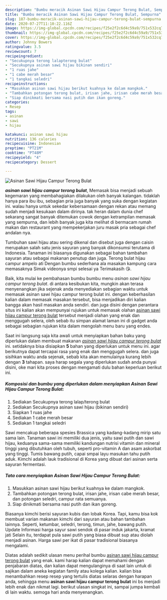 ```yaml
---
description: "Bumbu meracik Asinan Sawi Hijau Campur Terong Bulat, Sempurna"
title: "Bumbu meracik Asinan Sawi Hijau Campur Terong Bulat, Sempurna"
slug: 187-bumbu-meracik-asinan-sawi-hijau-campur-terong-bulat-sempurna
date: 2020-07-27T11:10:22.116Z
image: https://img-global.cpcdn.com/recipes/f25e2f2c6d4c59a9/751x532cq70/asinan-sawi-hijau-campur-terong-bulat-foto-resep-utama.jpg
thumbnail: https://img-global.cpcdn.com/recipes/f25e2f2c6d4c59a9/751x532cq70/asinan-sawi-hijau-campur-terong-bulat-foto-resep-utama.jpg
cover: https://img-global.cpcdn.com/recipes/f25e2f2c6d4c59a9/751x532cq70/asinan-sawi-hijau-campur-terong-bulat-foto-resep-utama.jpg
author: Johnny Bowers
ratingvalue: 3.5
reviewcount: 7
recipeingredient:
- "Secukupnya terong lalapterong bulat"
- "Secukupnya asinan sawi hijau bikinan sendiri"
- "1 ruas jahe"
- "1 cabe merah besar"
- "1 tangkai seledri"
recipeinstructions:
- "Masukkan asinan sawi hijau berikut kuahnya ke dalam mangkok."
- "Tambahkan potongan terong bulat, irisan jahe, irisan cabe merah besar, dan potongan seledri, campur rata semuanya."
- "Siap dinikmati bersama nasi putih dan ikan goreng."
categories:
- Resep
tags:
- asinan
- sawi
- hijau

katakunci: asinan sawi hijau 
nutrition: 136 calories
recipecuisine: Indonesian
preptime: "PT21M"
cooktime: "PT48M"
recipeyield: "4"
recipecategory: Dessert

---
```



![Asinan Sawi Hijau Campur Terong Bulat](https://img-global.cpcdn.com/recipes/f25e2f2c6d4c59a9/751x532cq70/asinan-sawi-hijau-campur-terong-bulat-foto-resep-utama.jpg)

<b><i>asinan sawi hijau campur terong bulat</i></b>, Memasak bisa menjadi sebuah kegemaran yang membahagiakan dilakukan oleh banyak kalangan. tidaklah hanya para ibu ibu, sebagian pria juga banyak yang suka dengan kegiatan ini. walau hanya untuk sekedar kebersamaan dengan rekan atau memang sudah menjadi kesukaan dalam dirinya. tak heran dalam dunia chef sekarang sangat banyak ditemukan cowok dengan ketrampilan memasak yang sempurna, dan lebih banyak juga kita melihat di bermacam rumah makan dan restaurant yang mempekerjakan juru masak pria sebagai chef andalan nya.

Tumbuhan sawi hijau atau sering dikenal dan disebut juga dengan caisin merupakan salah satu jenis sayuran yang banyak dikonsumsi terutama di Indonesia. Tanaman ini biasanya digunakan sebagai bahan tambahan sayuran atau sebagai makanan penutup dan juga. Terong bulat hijau campur ampelo ati Dengan bumbu sederhana ala masakan kampung cara memasaknya Simak videonya smpi selesai ya Terimakasih 😘.

Baik, kita mulai ke pembahasan bumbu bumbu menu <i>asinan sawi hijau campur terong bulat</i>. di antara kesibukan kita, mungkin akan terasa menyenangkan jika sejenak anda menyediakan sebagian waktu untuk memasak asinan sawi hijau campur terong bulat ini. dengan keberhasilan kalian dalam memasak masakan tersebut, bisa menjadikan diri kalian bangga akan hasil masakan anda sendiri. dan juga disini dengan perantara situs ini kalian akan mempunyai rujukan untuk memasak olahan <u>asinan sawi hijau campur terong bulat</u> tersebut menjadi olahan yang enak dan menggugah selera, oleh sebab itu simpan alamat laman ini di gadget anda sebagai sebagian rujukan kita dalam mengolah menu baru yang endes.


Saat ini langsung saja kita awali untuk menyiapkan bahan baku yang diperlukan dalam membuat makanan <u><i>asinan sawi hijau campur terong bulat</i></u> ini. setidaknya bisa disiapkan <b>5</b> bahan yang diperlukan untuk menu ini. agar berikutnya dapat tercapai rasa yang enak dan menggugah selera. dan juga sisihkan waktu anda sejenak, sebab kita akan memulainya kurang lebih dengan <b>3</b> tahapan. saya harap segala yang diperlukan sudah anda punyai disini, oke mari kita proses dengan mengamati dulu bahan keperluan berikut ini.

<!--inarticleads1-->

##### Komposisi dan bumbu yang diperlukan dalam menyiapkan Asinan Sawi Hijau Campur Terong Bulat:

1. Sediakan Secukupnya terong lalap/terong bulat
1. Sediakan Secukupnya asinan sawi hijau (bikinan sendiri)
1. Siapkan 1 ruas jahe
1. Sediakan 1 cabe merah besar
1. Sediakan 1 tangkai seledri


Sawi mencakup beberapa spesies Brassica yang kadang-kadang mirip satu sama lain. Tanaman sawi ini memiliki dua jenis, yaitu sawi putih dan sawi hijau, keduanya sama-sama memiliki kandungan nutrisi vitamin dan mineral tinggi yang dibutuhkan oleh tubuh, seperti pro-vitamin A dan asam askorbat yang tinggi. Tumis bawang putih, capai smpai layu masukan tahu putih aduk. Kimchi adalah lauk tradisional di Korea yang dibuat dari asinan serta sayuran fermentasi. 

<!--inarticleads2-->

##### Tata cara menyiapkan Asinan Sawi Hijau Campur Terong Bulat:

1. Masukkan asinan sawi hijau berikut kuahnya ke dalam mangkok.
1. Tambahkan potongan terong bulat, irisan jahe, irisan cabe merah besar, dan potongan seledri, campur rata semuanya.
1. Siap dinikmati bersama nasi putih dan ikan goreng.


Biasanya kimchi berisi sayuran kubis dan lobak Korea. Tapi, kamu bisa kok membuat varian makanan kimchi dari sayuran atau bahan tambahan lainnya. Seperti, ketumbar, seledri, terong, timun, jahe, bawang putih. Update Informasi harga sayur sawi sendok di pasar induk jakarta, kramat jati Selain itu, terdapat pula sawi putih yang biasa dibuat sup atau diolah menjadi asinan. Harga sawi per ikat di pasar tradisional biasanya mengalami. 

Diatas adalah sedikit ulasan menu perihal bumbu <u>asinan sawi hijau campur terong bulat</u> yang enak. kami harap kalian dapat memahami dengan penjabaran diatas, dan kalian dapat mengulanginya di saat lain untuk di sajikan dalam aneka kegiatan family atau kolega kalian. kalian bisa menambahkan resep resep yang tertulis diatas selaras dengan harapan anda, sehingga menu <b>asinan sawi hijau campur terong bulat</b> ini bs menjadi lebih enak dan nikmat lagi. berikut ulasan singkat ini, sampai jumpa kembali di lain waktu. semoga hari anda menyenangkan.
